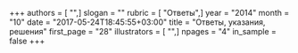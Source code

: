 +++
authors = [ "",]
slogan = ""
rubric = [ "Ответы",]
year = "2014"
month = "10"
date = "2017-05-24T18:45:55+03:00"
title = "Ответы, указания, решения"
first_page = "28"
illustrators = [ "",]
npages = "4"
in_sample = false
+++
